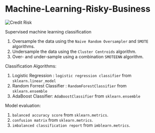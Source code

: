 # Machine-Learning-Risky-Business

![Credit Risk](Images/credit-risk.jpg)

Supervised machine learning classification

1. Oversample the data using the `Naive Random Oversampler` and `SMOTE` algorithms.
2. Undersample the data using the `Cluster Centroids` algorithm.
3. Over- and under-sample using a combination `SMOTEENN` algorithm.

Classification Algorithms:

1. Logistic Regression : `logistic regression classifier` from `sklearn.linear_model` 
2. Random Forrest Classifier : `RandomForestClassifier` from `sklearn.ensemble`  
3. AdaBoost Classifier: `AdaBoostClassifier` from `sklearn.ensemble`

Model evaluation:

1. `balanced accuracy score` from `sklearn.metrics`.
2. `confusion matrix` from `sklearn.metrics`.
3. `imbalanced classification report` from `imblearn.metrics`.

